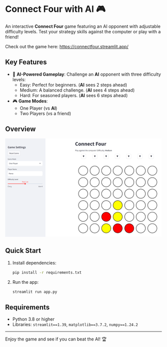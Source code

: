 
# Connect Four with AI 🎮
 
An interactive **Connect Four** game featuring an AI opponent with adjustable difficulty levels. Test your strategy skills against the computer or play with a friend!

Check out the game here: https://connectfour.streamlit.app/ 

## Key Features
- 🧠 **AI-Powered Gameplay**: Challenge an **AI** opponent with three difficulty levels:
  - Easy: Perfect for beginners. (**AI** sees 2 steps ahead) 
  - Medium: A balanced challenge. (**AI** sees 4 steps ahead) 
  - Hard: For seasoned players. (**AI** sees 6 steps ahead)
- 🎮 **Game Modes**:  
  - One Player (vs **AI**)
  - Two Players (vs a friend)
  
## Overview

![App Screenshot](Screenshot.png) 


## Quick Start 
1. Install dependencies:
   ```bash
   pip install -r requirements.txt
   ```
2. Run the app:
   ```bash
   streamlit run app.py
   ``` 
  
## Requirements
- Python 3.8 or higher 
- Libraries: `streamlit==1.39`, `matplotlib==3.7.2`, `numpy==1.24.2`

--- 
 
Enjoy the game and see if you can beat the AI! 🏆